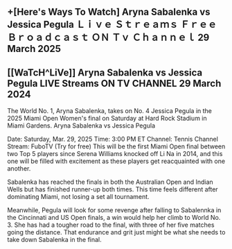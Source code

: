 ## +[Here's Ways To Watch] Aryna Sabalenka vs Jessica Pegula Ｌｉｖｅ Ｓｔｒｅａｍｓ Ｆｒｅｅ Ｂｒｏａｄｃａｓｔ ＯＮ Ｔｖ Ｃｈａｎｎｅｌ 29 March 2025
## [[WaTcH^LiVe]] Aryna Sabalenka vs Jessica Pegula LIVE Streams ON TV CHANNEL 29 March 2024
The World No. 1, Aryna Sabalenka, takes on No. 4 Jessica Pegula in the 2025 Miami Open Women's final on Saturday at Hard Rock Stadium in Miami Gardens.
Aryna Sabalenka vs Jessica Pegula

Date: Saturday, Mar. 29, 2025
Time: 3:00 PM ET
Channel: Tennis Channel
Stream: FuboTV (Try for free)
This will be the first Miami Open final between two Top 5 players since Serena Williams knocked off Li Na in 2014, and this one will be filled with excitement as these players get reacquainted with one another.

Sabalenka has reached the finals in both the Australian Open and Indian Wells but has finished runner-up both times. This time feels different after dominating Miami, not losing a set all tournament.

Meanwhile, Pegula will look for some revenge after falling to Sabalennka in the Cincinnati and US Open finals, a win would help her climb to World No. 3. She has had a tougher road to the final, with three of her five matches going the distance. That endurance and grit just might be what she needs to take down Sabalenka in the final.
